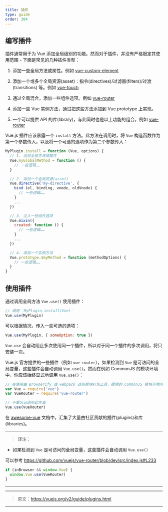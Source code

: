```yaml
---
title: 插件
type: guide
order: 304
---
```


## 编写插件

插件通常用于为 Vue 添加全局级别的功能。然而对于插件，并没有严格限定其使用范围 - 下面是常见的几种插件类型：

1. 添加一些全局方法或属性。例如 [vue-custom-element](https://github.com/karol-f/vue-custom-element)

2. 添加一个或多个全局资源(asset)：指令(directives)/过滤器(filters)/过渡(transitions) 等。例如 [vue-touch](https://github.com/vuejs/vue-touch)

3. 通过全局混合，添加一些组件选项。例如 [vue-router](https://github.com/vuejs/vue-router)

4. 添加一些 Vue 实例方法，通过把这些方法添加到 Vue.prototype 上实现。

5. 一个可以提供 API 的库(library)，与此同时也是以上功能的组合。例如 [vue-router](https://github.com/vuejs/vue-router)

Vue.js 插件应该暴露一个 `install` 方法。此方法在调用时，将 `Vue` 构造函数作为第一个参数传入，以及将一个可选的选项作为第二个参数传入：

``` js
MyPlugin.install = function (Vue, options) {
  // 1. 添加全局方法或属性
  Vue.myGlobalMethod = function () {
    // 一些逻辑……
  }

  // 2. 添加一个全局资源(asset)
  Vue.directive('my-directive', {
    bind (el, binding, vnode, oldVnode) {
      // 一些逻辑……
    }
    ...
  })

  // 3. 注入一些组件选项
  Vue.mixin({
    created: function () {
      // 一些逻辑……
    }
    ...
  })

  // 4. 添加一个实例方法
  Vue.prototype.$myMethod = function (methodOptions) {
    // 一些逻辑……
  }
}
```

## 使用插件

通过调用全局方法 `Vue.use()` 使用插件：

``` js
// 调用 `MyPlugin.install(Vue)`
Vue.use(MyPlugin)
```

可以根据情况，传入一些可选的选项：

``` js
Vue.use(MyPlugin, { someOption: true })
```

`Vue.use` 会自动阻止多次使用同一个插件，所以对于同一个插件的多次调用，将只安装一次。

Vue.js 官方提供的一些插件（例如 `vue-router`），如果检测到 `Vue` 是可访问的全局变量，这些插件会自动调用 `Vue.use()`。然而在例如 CommonJS 的模块环境中，你应该始终显式地调用 `Vue.use()`：

``` js
// 在使用由 Browserify 或 webpack 这些模块打包工具，提供的 CommonJS 模块环境时
var Vue = require('vue')
var VueRouter = require('vue-router')

// 不要忘记调用此方法
Vue.use(VueRouter)
```

在 [awesome-vue](https://github.com/vuejs/awesome-vue#components--libraries) 文档中，汇集了大量由社区贡献的插件(plugins)和库(libraries)。

***

> 译注：

* 如果检测到 `Vue` 是可访问的全局变量，这些插件会自动调用 `Vue.use()`

可以参考 https://github.com/vuejs/vue-router/blob/dev/src/index.js#L233

``` javascript
if (inBrowser && window.Vue) {
  window.Vue.use(VueRouter)
}
```

***

***

> 原文：https://vuejs.org/v2/guide/plugins.html

***
